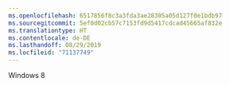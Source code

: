 ```yaml
---
ms.openlocfilehash: 6517856f8c3a3fda3ae28305a05d127f0e1bdb97
ms.sourcegitcommit: 5ef0d02cb57c7153fd9d5417cdcad45665af832e
ms.translationtype: HT
ms.contentlocale: de-DE
ms.lasthandoff: 08/29/2019
ms.locfileid: "71137749"
---
```

Windows 8